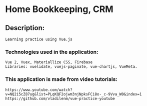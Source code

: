 # Home Bookkeeping, CRM

## Description:
```
Learning practice using Vue.js
```

### Technologies used in the application:
```
Vue 2, Vuex, Materiallize CSS, Firebase
Libraries: vuelidate, vuejs-paginate, vue-chartjs, VueMeta.
```

### This application is made from video tutorials:
```
https://www.youtube.com/watch?v=NQ2i5cZ87ug&list=PLqKQF2ojwm3njNpksFCi8o-_c-9Vva_W0&index=1
https://github.com/vladilenm/vue-practice-youtube
```